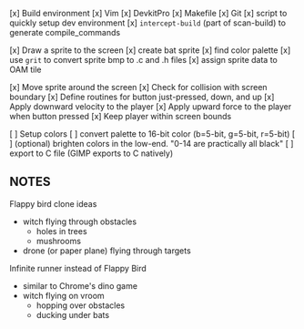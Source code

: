 [x] Build environment
	[x] Vim
	[x] DevkitPro
	[x] Makefile
	[x] Git
	[x] script to quickly setup dev environment
	[x] `intercept-build` (part of scan-build) to generate compile_commands

[x] Draw a sprite to the screen
	[x] create bat sprite
	[x] find color palette
	[x] use `grit` to convert sprite bmp to .c and .h files
	[x] assign sprite data to OAM tile

[x] Move sprite around the screen
[x] Check for collision with screen boundary
[x] Define routines for button just-pressed, down, and up
[x] Apply downward velocity to the player
[x] Apply upward force to the player when button pressed
[x] Keep player within screen bounds


[ ] Setup colors
	[ ] convert palette to 16-bit color (b=5-bit, g=5-bit, r=5-bit)
	[ ] (optional) brighten colors in the low-end. "0-14 are practically all black"
	[ ] export to C file (GIMP exports to C natively)




## NOTES

Flappy bird clone ideas

- witch flying through obstacles
	- holes in trees
	- mushrooms
- drone (or paper plane) flying through targets

Infinite runner instead of Flappy Bird

- similar to Chrome's dino game
- witch flying on vroom
	- hopping over obstacles
	- ducking under bats
